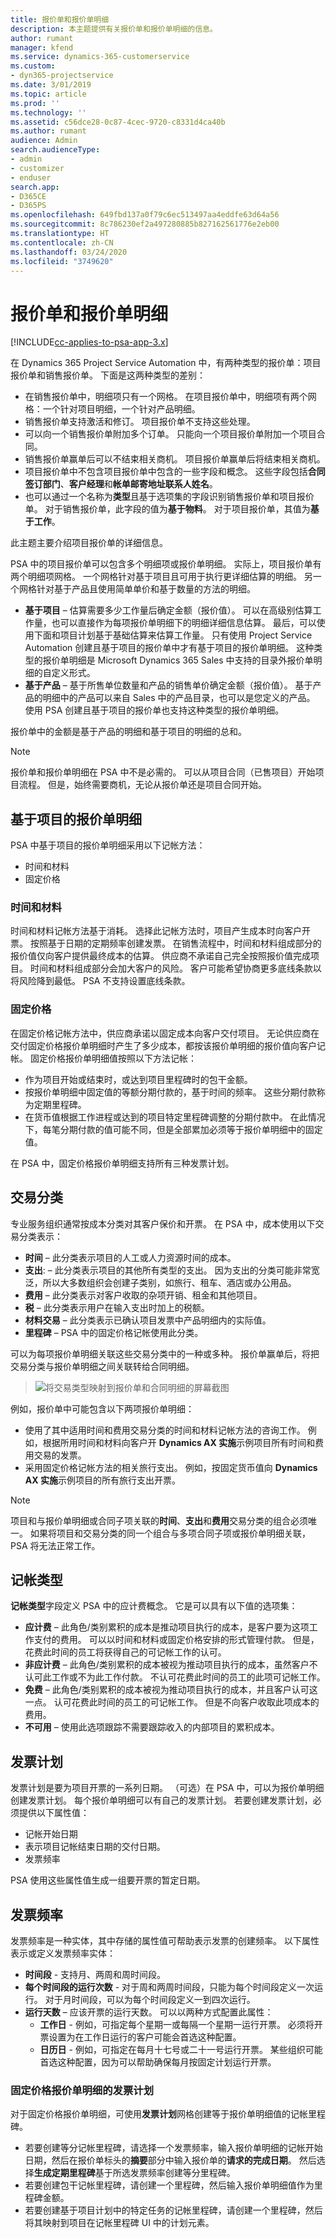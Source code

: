 ```yaml
---
title: 报价单和报价单明细
description: 本主题提供有关报价单和报价单明细的信息。
author: rumant
manager: kfend
ms.service: dynamics-365-customerservice
ms.custom:
- dyn365-projectservice
ms.date: 3/01/2019
ms.topic: article
ms.prod: ''
ms.technology: ''
ms.assetid: c56dce28-0c87-4cec-9720-c8331d4ca40b
ms.author: rumant
audience: Admin
search.audienceType:
- admin
- customizer
- enduser
search.app:
- D365CE
- D365PS
ms.openlocfilehash: 649fbd137a0f79c6ec513497aa4eddfe63d64a56
ms.sourcegitcommit: 8c786230ef2a497280885b827162561776e2eb00
ms.translationtype: HT
ms.contentlocale: zh-CN
ms.lasthandoff: 03/24/2020
ms.locfileid: "3749620"
---
```

# <a name="quotes-and-quote-lines"></a>报价单和报价单明细

[!INCLUDE[cc-applies-to-psa-app-3.x](../includes/cc-applies-to-psa-app-3x.md)]

在 Dynamics 365 Project Service Automation 中，有两种类型的报价单：项目报价单和销售报价单。 下面是这两种类型的差别：

- 在销售报价单中，明细项只有一个网格。 在项目报价单中，明细项有两个网格：一个针对项目明细，一个针对产品明细。
- 销售报价单支持激活和修订。 项目报价单不支持这些处理。
- 可以向一个销售报价单附加多个订单。 只能向一个项目报价单附加一个项目合同。
- 销售报价单赢单后可以不结束相关商机。 项目报价单赢单后将结束相关商机。
- 项目报价单中不包含项目报价单中包含的一些字段和概念。 这些字段包括**合同签订部门**、**客户经理**和**帐单邮寄地址联系人姓名**。  
- 也可以通过一个名称为**类型**且基于选项集的字段识别销售报价单和项目报价单。 对于销售报价单，此字段的值为**基于物料**。 对于项目报价单，其值为**基于工作**。

此主题主要介绍项目报价单的详细信息。

PSA 中的项目报价单可以包含多个明细项或报价单明细。 实际上，项目报价单有两个明细项网格。 一个网格针对基于项目且可用于执行更详细估算的明细。 另一个网格针对基于产品且使用简单单价和基于数量的方法的明细。

- **基于项目** – 估算需要多少工作量后确定金额（报价值）。 可以在高级别估算工作量，也可以直接作为每项报价单明细下的明细详细信息估算。 最后，可以使用下面和项目计划基于基础估算来估算工作量。 只有使用 Project Service Automation 创建且基于项目的报价单中才有基于项目的报价单明细。 这种类型的报价单明细是 Microsoft Dynamics 365 Sales 中支持的目录外报价单明细的自定义形式。
- **基于产品** – 基于所售单位数量和产品的销售单价确定金额（报价值）。 基于产品的明细中的产品可以来自 Sales 中的产品目录，也可以是您定义的产品。 使用 PSA 创建且基于项目的报价单也支持这种类型的报价单明细。

报价单中的金额是基于产品的明细和基于项目的明细的总和。

> [!NOTE]
> 报价单和报价单明细在 PSA 中不是必需的。 可以从项目合同（已售项目）开始项目流程。 但是，始终需要商机，无论从报价单还是项目合同开始。

## <a name="project-based-quote-lines"></a>基于项目的报价单明细

PSA 中基于项目的报价单明细采用以下记帐方法：

- 时间和材料
- 固定价格

### <a name="time-and-material"></a>时间和材料

时间和材料记帐方法基于消耗。 选择此记帐方法时，项目产生成本时向客户开票。 按照基于日期的定期频率创建发票。 在销售流程中，时间和材料组成部分的报价值仅向客户提供最终成本的估算。 供应商不承诺自己完全按照报价值完成项目。 时间和材料组成部分会加大客户的风险。 客户可能希望协商更多底线条款以将风险降到最低。 PSA 不支持设置底线条款。

### <a name="fixed-price"></a>固定价格

在固定价格记帐方法中，供应商承诺以固定成本向客户交付项目。 无论供应商在交付固定价格报价单明细时产生了多少成本，都按该报价单明细的报价值向客户记帐。 固定价格报价单明细值按照以下方法记帐： 

- 作为项目开始或结束时，或达到项目里程碑时的包干金额。 
- 按报价单明细中固定值的等额分期付款的，基于时间的频率。 这些分期付款称为定期里程碑。
- 在货币值根据工作进程或达到的项目特定里程碑调整的分期付款中。 在此情况下，每笔分期付款的值可能不同，但是全部累加必须等于报价单明细中的固定值。

在 PSA 中，固定价格报价单明细支持所有三种发票计划。

## <a name="transaction-classification"></a>交易分类

专业服务组织通常按成本分类对其客户保价和开票。 在 PSA 中，成本使用以下交易分类表示：

- **时间** – 此分类表示项目的人工或人力资源时间的成本。
- **支出**: – 此分类表示项目的其他所有类型的支出。 因为支出的分类可能非常宽泛，所以大多数组织会创建子类别，如旅行、租车、酒店或办公用品。
- **费用** – 此分类表示对客户收取的杂项开销、租金和其他项目。 
- **税** – 此分类表示用户在输入支出时加上的税额。
- **材料交易** – 此分类表示已确认项目发票中产品明细内的实际值。
- **里程碑** – PSA 中的固定价格记帐使用此分类。

可以为每项报价单明细关联这些交易分类中的一种或多种。 报价单赢单后，将把交易分类与报价单明细之间关联转给合同明细。
 
> ![将交易类型映射到报价单和合同明细的屏幕截图](media/basic-guide-5.png)
  
例如，报价单中可能包含以下两项报价单明细： 
- 使用了其中适用时间和费用交易分类的时间和材料记帐方法的咨询工作。 例如，根据所用时间和材料向客户开 **Dynamics AX 实施**示例项目所有时间和费用交易的发票。 
- 采用固定价格记帐方法的相关旅行支出。 例如，按固定货币值向 **Dynamics AX 实施**示例项目的所有旅行支出开票。

> [!NOTE]
> 项目和与报价单明细或合同子项关联的**时间**、**支出**和**费用**交易分类的组合必须唯一。 如果将项目和交易分类的同一个组合与多项合同子项或报价单明细关联，PSA 将无法正常工作。

## <a name="billing-types"></a>记帐类型

**记帐类型**字段定义 PSA 中的应计费概念。 它是可以具有以下值的选项集：

- **应计费** – 此角色/类别累积的成本是推动项目执行的成本，是客户要为这项工作支付的费用。 可以以时间和材料或固定价格安排的形式管理付款。 但是，花费此时间的员工将获得自己的可记帐工作的认可。
- **非应计费** – 此角色/类别累积的成本被视为推动项目执行的成本，虽然客户不认可此工作或不为此工作付款。 不认可花费此时间的员工的此项可记帐工作。
- **免费** – 此角色/类别累积的成本被视为推动项目执行的成本，并且客户认可这一点。 认可花费此时间的员工的可记帐工作。 但是不向客户收取此项成本的费用。
- **不可用** – 使用此选项跟踪不需要跟踪收入的内部项目的累积成本。

## <a name="invoice-schedule"></a>发票计划

发票计划是要为项目开票的一系列日期。 （可选）在 PSA 中，可以为报价单明细创建发票计划。 每个报价单明细可以有自己的发票计划。 若要创建发票计划，必须提供以下属性值：

- 记帐开始日期 
- 表示项目记帐结束日期的交付日期。
- 发票频率

PSA 使用这些属性值生成一组要开票的暂定日期。

## <a name="invoice-frequency"></a>发票频率

发票频率是一种实体，其中存储的属性值可帮助表示发票的创建频率。 以下属性表示或定义发票频率实体：

- **时间段** - 支持月、两周和周时间段。 
- **每个时间段的运行次数** - 对于周和两周时间段，只能为每个时间段定义一次运行。 对于月时间段，可以为每个时间段定义一到四次运行。 
- **运行天数** – 应该开票的运行天数。 可以以两种方式配置此属性：
  - **工作日** - 例如，可指定每个星期一或每隔一个星期一运行开票。 必须将开票设置为在工作日运行的客户可能会首选这种配置。 
  - **日历日** - 例如，可指定在每月十七号或二十一号运行开票。 某些组织可能首选这种配置，因为可以帮助确保每月按固定计划运行开票。
  
### <a name="invoice-schedule-for-a-fixed-price-quote-line"></a>固定价格报价单明细的发票计划

对于固定价格报价单明细，可使用**发票计划**网格创建等于报价单明细值的记帐里程碑。

- 若要创建等分记帐里程碑，请选择一个发票频率，输入报价单明细的记帐开始日期，然后在报价单标头的**摘要**部分中输入报价单的**请求的完成日期**。 然后选择**生成定期里程碑**基于所选发票频率创建等分里程碑。 
- 若要创建包干记帐里程碑，请创建一个里程碑，然后输入报价单明细值作为里程碑金额。
- 若要创建基于项目计划中的特定任务的记帐里程碑，请创建一个里程碑，然后将其映射到项目在记帐里程碑 UI 中的计划元素。
